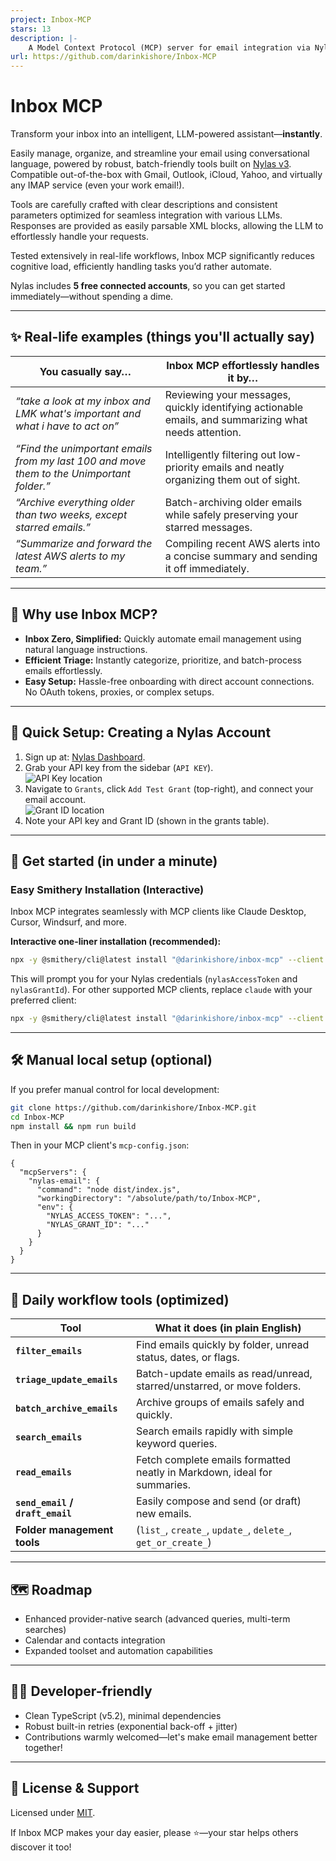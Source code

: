 ```yaml
---
project: Inbox-MCP
stars: 13
description: |-
    A Model Context Protocol (MCP) server for email integration via Nylas. Enables AI assistants to effortlessly batch-triage, organize, and automate email through natural language interactions.
url: https://github.com/darinkishore/Inbox-MCP
---
```


# Inbox MCP

Transform your inbox into an intelligent, LLM-powered assistant—**instantly**.

Easily manage, organize, and streamline your email using conversational language, powered by robust, batch-friendly tools built on [Nylas v3](https://nylas.com). Compatible out-of-the-box with Gmail, Outlook, iCloud, Yahoo, and virtually any IMAP service (even your work email!).

Tools are carefully crafted with clear descriptions and consistent parameters optimized for seamless integration with various LLMs. Responses are provided as easily parsable XML blocks, allowing the LLM to effortlessly handle your requests.

Tested extensively in real-life workflows, Inbox MCP significantly reduces cognitive load, efficiently handling tasks you’d rather automate.

Nylas includes **5 free connected accounts**, so you can get started immediately—without spending a dime.

---

## ✨ Real-life examples (things you'll actually say)


| You casually say…                                                                         | Inbox MCP effortlessly handles it by…                                                                 |
| ----------------------------------------------------------------------------------------- | ----------------------------------------------------------------------------------------------------- |
| *“take a look at my inbox and LMK what's important and what i have to act on”*            | Reviewing your messages, quickly identifying actionable emails, and summarizing what needs attention. |
| *“Find the unimportant emails from my last 100 and move them to the Unimportant folder.”* | Intelligently filtering out low-priority emails and neatly organizing them out of sight.              |
| *“Archive everything older than two weeks, except starred emails.”*                       | Batch-archiving older emails while safely preserving your starred messages.                           |
| *“Summarize and forward the latest AWS alerts to my team.”*                               | Compiling recent AWS alerts into a concise summary and sending it off immediately.                    |


---

## 🎯 Why use Inbox MCP?

- **Inbox Zero, Simplified:** Quickly automate email management using natural language instructions.
- **Efficient Triage:** Instantly categorize, prioritize, and batch-process emails effortlessly.
- **Easy Setup:** Hassle-free onboarding with direct account connections. No OAuth tokens, proxies, or complex setups.

---

## 📌 Quick Setup: Creating a Nylas Account

1. Sign up at: [Nylas Dashboard](https://dashboard-v3.nylas.com/register?utm_source=docs&utm_medium=devrel-surfaces&utm_campaign=&utm_content=quickstart).
2. Grab your API key from the sidebar (`API KEY`).  
   ![API Key location](api_key_loc.png)
3. Navigate to `Grants`, click `Add Test Grant` (top-right), and connect your email account.  
   ![Grant ID location](grant_loc.png)
4. Note your API key and Grant ID (shown in the grants table).

---

## 🚀 Get started (in under a minute)

### Easy Smithery Installation (Interactive)

Inbox MCP integrates seamlessly with MCP clients like Claude Desktop, Cursor, Windsurf, and more.

**Interactive one-liner installation (recommended):**
```bash
npx -y @smithery/cli@latest install "@darinkishore/inbox-mcp" --client claude
```

This will prompt you for your Nylas credentials (`nylasAccessToken` and `nylasGrantId`). For other supported MCP clients, replace `claude` with your preferred client:

```bash
npx -y @smithery/cli@latest install "@darinkishore/inbox-mcp" --client cursor # or windsurf, vscode, etc.
```

---

## 🛠️ Manual local setup (optional)

If you prefer manual control for local development:

```bash
git clone https://github.com/darinkishore/Inbox-MCP.git
cd Inbox-MCP
npm install && npm run build
```

Then in your MCP client's `mcp-config.json`:

```jsonc
{
  "mcpServers": {
    "nylas-email": {
      "command": "node dist/index.js",
      "workingDirectory": "/absolute/path/to/Inbox-MCP",
      "env": {
        "NYLAS_ACCESS_TOKEN": "...",
        "NYLAS_GRANT_ID": "..."
      }
    }
  }
}
```

---

## 🔧 Daily workflow tools (optimized)

| Tool                             | What it does (in plain English)                                          |
| -------------------------------- | ------------------------------------------------------------------------ |
| **`filter_emails`**              | Find emails quickly by folder, unread status, dates, or flags.           |
| **`triage_update_emails`**       | Batch-update emails as read/unread, starred/unstarred, or move folders.  |
| **`batch_archive_emails`**       | Archive groups of emails safely and quickly.                             |
| **`search_emails`**              | Search emails rapidly with simple keyword queries.                       |
| **`read_emails`**                | Fetch complete emails formatted neatly in Markdown, ideal for summaries. |
| **`send_email` / `draft_email`** | Easily compose and send (or draft) new emails.                           |
| **Folder management tools**      | (`list_`, `create_`, `update_`, `delete_`, `get_or_create_`)             |

---

## 🗺️ Roadmap

- Enhanced provider-native search (advanced queries, multi-term searches)
- Calendar and contacts integration
- Expanded toolset and automation capabilities

---

## 👩‍💻 Developer-friendly

- Clean TypeScript (v5.2), minimal dependencies
- Robust built-in retries (exponential back-off + jitter)
- Contributions warmly welcomed—let's make email management better together!

---

## 📄 License & Support

Licensed under [MIT](LICENSE).

If Inbox MCP makes your day easier, please ⭐️—your star helps others discover it too!
